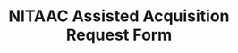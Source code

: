 ---
highlight: "false" 
title: "NITAAC Assisted Acquisition Request Form
"
description: "Use this form to request NITAAC Assisted Acquisition support."
url-link: "https://nitaac.nih.gov/resources/tools-and-templates/assisted-acquisition-request-form"
type: "HTML"
gov-only: "false"
is-external: "true"
publication-date: "April 01, 2023"
reading-time: "5"
resource-type: "tool"
filter: "contract-solutions"
audience: "contracts-acquisitions"
branded-offerings: "acquisition-policy-it-category"
---